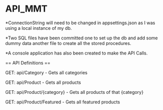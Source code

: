 # API_MMT

*ConnectionString will need to be changed in appsettings.json as I was using a local instance of my db.


*Two SQL files have been committed one to set up the db and add some dummy data another file to create all the stored procedures.


*A console application has also been created to make the API Calls.

== API Definitions ==

GET: api/Category - Gets all categories

GET: api/Product - Gets all products

GET: api/Product/{category} - Gets all products of that {category}

GET: api/Product/Featured - Gets all featured products
